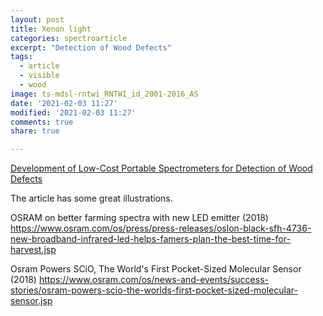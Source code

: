 ```yaml
---
layout: post
title: Xenon light
categories: spectroarticle
excerpt: "Detection of Wood Defects"
tags:
  - article
  - visible
  - wood
image: ts-mdsl-rntwi_RNTWI_id_2001-2016_AS
date: '2021-02-03 11:27'
modified: '2021-02-03 11:27'
comments: true
share: true

---
```


[Development of Low-Cost Portable Spectrometers for Detection of Wood Defects](https://www.mdpi.com/1424-8220/20/2/545/htm)

The article has some great illustrations.

OSRAM on better farming spectra with new LED emitter (2018) https://www.osram.com/os/press/press-releases/oslon-black-sfh-4736-new-broadband-infrared-led-helps-famers-plan-the-best-time-for-harvest.jsp


Osram Powers SCiO, The World's First Pocket-Sized Molecular Sensor (2018)
https://www.osram.com/os/news-and-events/success-stories/osram-powers-scio-the-worlds-first-pocket-sized-molecular-sensor.jsp
